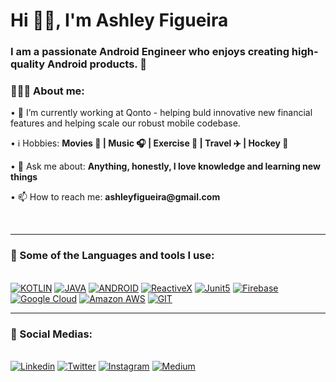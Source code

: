 <h1 align="left">Hi 👋🏽, I'm Ashley Figueira</h1>

<h3 align="left">I am a passionate Android Engineer who enjoys creating high-quality Android products. 🚀</h3>

<div align="left">
    <h3>👨🏽‍💻 About me:</h3>
        <p>• 💪 I’m currently working at Qonto - helping buld innovative new financial features and helping scale our robust mobile codebase.</b></p>
        <p>• ℹ️ Hobbies: <b>Movies 🎥 | Music 🎧 | Exercise 🏃 | Travel ✈️ | Hockey 🏑</b></p>
        <p>• 💬 Ask me about: <b>Anything, honestly, I love knowledge and learning new things</b></p>
        <p>• 📫 How to reach me: <b>ashleyfigueira@gmail.com</b></p>
</div><br>

---

<div>
  <h3>🧰 Some of the Languages and tools I use:</h3><br>
      <a href="https://"><img src="https://img.shields.io/static/v1?label=&message=KOTLIN&color=%23552d84&style=for-the-badge&logo=kotlin&logoColor=whitesmoke" alt="KOTLIN"></a>
    <a href="https://"><img src="https://img.shields.io/static/v1?label=&message=JAVA&color=%23E34F26&style=for-the-badge&logo=java&logoColor=whitesmoke" alt="JAVA"></a>
    <a href="https://"><img src="https://img.shields.io/static/v1?label=&message=ANDROID&color=%3DDC84&style=for-the-badge&logo=Android&logoColor=whitesmoke" alt="ANDROID"></a>
    <a href="https://"><img src="https://img.shields.io/static/v1?label=&message=REACTIVEX&color=%23552d84&style=for-the-badge&logo=reactivex&logoColor=whitesmoke" alt="ReactiveX"></a>
    <a href="https://"><img src="https://img.shields.io/static/v1?label=&message=junit5&color=%233178C6&style=for-the-badge&logo=junit5&logoColor=whitesmoke" alt="Junit5"></a>
    <a href="https://"><img src="https://img.shields.io/static/v1?label=&message=Firebase&color=%23F7DF1E&style=for-the-badge&logo=firebase&logoColor=grey" alt="Firebase"> </a>
    <a href="https://"><img src="https://img.shields.io/static/v1?label=&message=GoogleCloud&color=%2361DAFB&style=for-the-badge&logo=googlecloud&logoColor=grey" alt="Google Cloud"></a>
    <a href="https://"><img src="https://img.shields.io/static/v1?label=&message=AmazonAWS&color=%233178C6&style=for-the-badge&logo=amazonaws&logoColor=whitesmoke" alt="Amazon AWS"></a>
    <a href="https://"><img src="https://img.shields.io/static/v1?label=&message=GIT&color=%23F05032&style=for-the-badge&logo=git&logoColor=whitesmoke" alt="GIT"></a>
</div>

___

<div>
  <h3>📱 Social Medias:</h3><br>
    <a href="https://www.linkedin.com/in/ashleyfigueira/" target="_blank"><img src="https://img.shields.io/static/v1?label=&message=Linkedin&color=0A66C2&style=for-the-badge&logo=linkedin&logoColor=whitesmoke" alt="Linkedin"></a>
    <a href="https://twitter.com/AshleyFigueira" target="_blank"><img src="https://img.shields.io/static/v1?label=&message=Twitter&color=0A66C2&style=for-the-badge&logo=twitter&logoColor=whitesmoke" alt="Twitter"></a>
    <a href="https://www.instagram.com/ashley.figueira/" target="_blank"><img src="https://img.shields.io/static/v1?label=&message=Instagram&color=lightpink&style=for-the-badge&logo=instagram&logoColor=black" alt="Instagram"></a>
    <a href="https://medium.com/@ashleyfigueira" target="_blank"><img src="https://img.shields.io/static/v1?label=&message=Medium&color=black&style=for-the-badge&logo=medium&logoColor=whitesmoke" alt="Medium"></a>
</div>
